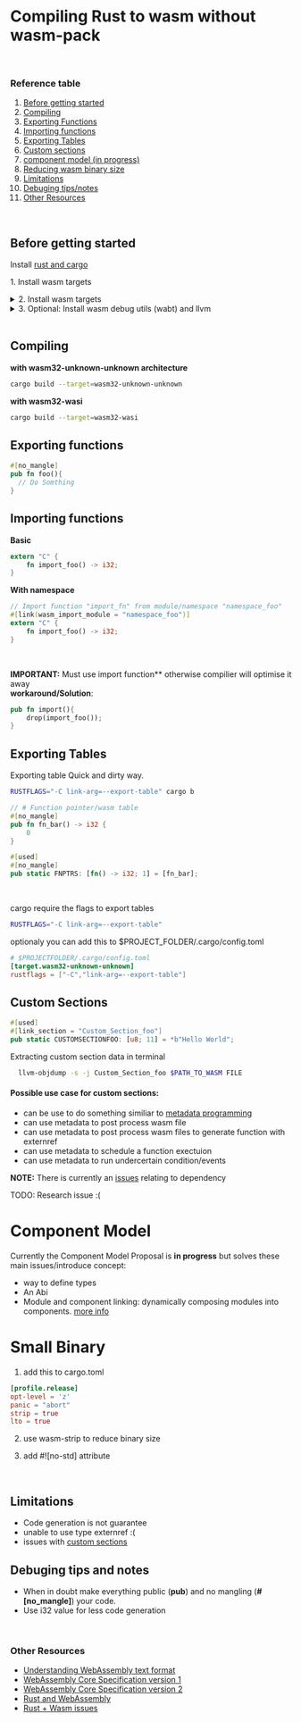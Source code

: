 # Compiling Rust to wasm without wasm-pack

<br>

### **Reference table**

 1. [Before getting started](#Before-getting-started)
 2. [Compiling](#Compiling)
 3. [Exporting Functions](#Exporting-Functions)
 4. [Importing functions](#Importing-functions)
 5. [Exporting Tables](#Exporing-Tables)
 6. [Custom sections](#Custom-Sections)
 7. [component model (in progress)](#component-model)
 8. [Reducing wasm binary size](#Small-Binary)
 9. [Limitations](#Limitations)
10. [Debuging tips/notes](#Debuging-tips-and-notes)
11. [Other Resources](#Other-Resources)

<br>

## Before getting started

Install [rust and cargo](https://www.rust-lang.org/)

1\. Install wasm targets

<details>
<summary> 2. Install wasm targets</summary>

```sh
# with standard libary
rustup target add wasm32-wasi

# without file operations and other useful operations/utils from standard libary
rustup target add wasm32-unknown-unknown
```
</details>

<details><summary>3. Optional: Install wasm debug utils (wabt) and llvm</summary>

**Debian**
```sh
sudo apt install wabt llvm-15-dev
```
**Fedora**
```sh
sudo dnf install wabt llvm-15-dev
```
**ARCH**
```sh
sudo yay -S wabt llvm-15-dev
```

**Source**
```sh
git clone --recursive https://github.com/WebAssembly/wabt
cd wabt
git submodule update --init

mkdir build
cd build
cmake ..
cmake --build .

```
</details>

<br>

## **Compiling**

**with wasm32-unknown-unknown architecture**
```sh
cargo build --target=wasm32-unknown-unknown
```
**with wasm32-wasi**
```sh
cargo build --target=wasm32-wasi
```


## **Exporting functions**

```rust
#[no_mangle]
pub fn foo(){
  // Do Somthing
}

```
## **Importing functions**

**Basic**
```rust
extern "C" {
    fn import_foo() -> i32;
}

```
**With namespace**
```rust
// Import function "import_fn" from module/namespace "namespace_foo"
#[link(wasm_import_module = "namespace_foo")]
extern "C" {
    fn import_foo() -> i32;
}
```

<br>

**IMPORTANT:** Must use import function** otherwise compilier will optimise it away
<br/>
**workaround/Solution**:
```rust
pub fn import(){
	drop(import_foo());
}

```

## **Exporting Tables** 
Exporting table Quick and dirty way.
```sh
RUSTFLAGS="-C link-arg=--export-table" cargo b
````

```rust
// # Function pointer/wasm table
#[no_mangle]
pub fn fn_bar() -> i32 {
    0
}

#[used]
#[no_mangle]
pub static FNPTRS: [fn() -> i32; 1] = [fn_bar];
```
<br>

cargo require the flags to export tables 
```sh
RUSTFLAGS="-C link-arg=--export-table" 
```
optionaly you can add this to $PROJECT_FOLDER/.cargo/config.toml

```toml
# $PROJECTFOLDER/.cargo/config.toml
[target.wasm32-unknown-unknown]
rustflags = ["-C","link-arg=--export-table"]
```
## **Custom Sections**

```rust
#[used]
#[link_section = "Custom_Section_foo"]
pub static CUSTOMSECTIONFOO: [u8; 11] = *b"Hello World";
```
Extracting custom section data in terminal

````sh
  llvm-objdump -s -j Custom_Section_foo $PATH_TO_WASM FILE
````

#### **Possible use case for custom sections:**
- can be use to do something similiar to [metadata programming](https://stackoverflow.com/questions/514644/what-exactly-is-metaprogramming)
- can use metadata to post process wasm file
- can use metadata to post process wasm files to generate function with externref
- can use metadata to schedule a function exectuion
- can use metadata to run undercertain condition/events


**NOTE:** There is currently an [issues](https://github.com/rust-lang/rust/issues/56639) relating to dependency

TODO: Research issue :(

# **Component Model**
 Currently the Component Model Proposal is **in progress** but solves these main issues/introduce concept:
  - way to define types
  - An Abi
  - Module and component linking: dynamically composing modules into components. 
 [more info](https://www.fermyon.com/blog/webassembly-component-model)

# **Small Binary**

1. add this to cargo.toml 
```toml
[profile.release]
opt-level = 'z'
panic = "abort"
strip = true
lto = true
```
2. use wasm-strip to reduce binary size

3. add #![no-std] attribute

<br>

## **Limitations**
- Code generation is not guarantee
- unable to use type externref :(
- issues with [custom sections](https://github.com/rust-lang/rust/issues/56639)

## **Debuging tips and notes**
- When in doubt make everything public (**pub**) and no mangling (**#[no_mangle]**) your code.
- Use i32 value for less code generation

<br/>

### **Other Resources** 
- [Understanding WebAssembly text format](https://developer.mozilla.org/en-US/docs/WebAssembly/Understanding_the_text_format)
- [WebAssembly Core Specification version 1](https://www.w3.org/TR/wasm-core-1/)
- [WebAssembly Core Specification version 2](https://www.w3.org/TR/wasm-core-2/)
- [Rust and WebAssembly](https://rustwasm.github.io/book/)
- [Rust + Wasm issues](https://github.com/rust-lang/rust/labels/O-wasm)

